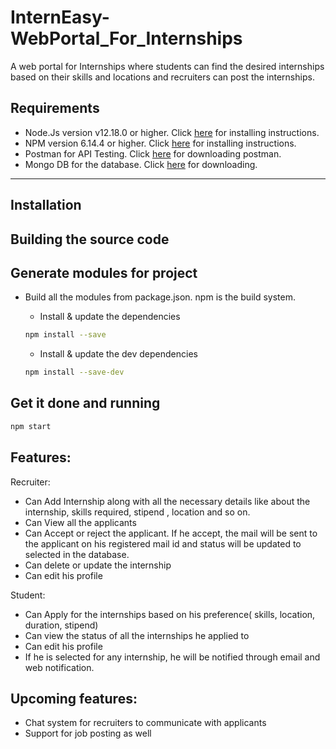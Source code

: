 # InternEasy-WebPortal_For_Internships

A web portal for Internships where students can find the desired internships based on their skills and locations and recruiters can post the internships. 

## Requirements
- Node.Js version v12.18.0 or higher. Click [here](https://nodejs.org/en/download/) for installing instructions.
- NPM version 6.14.4 or higher. Click [here](https://docs.npmjs.com/getting-started) for installing instructions.
- Postman for API Testing. Click [here](https://www.postman.com/downloads) for downloading postman.
- Mongo DB for the database. Click [here](https://www.mongodb.com/try/download/community) for downloading.

---
## Installation

## Building the source code

## Generate modules for project
- Build all the modules from package.json. npm is the build system.

    - Install & update the dependencies
    ```sh
    npm install --save
    ```
    - Install & update the dev dependencies
    ```sh
    npm install --save-dev
    ```
## Get it done and running
```sh
npm start
```

## Features:

Recruiter:
- Can Add Internship along with all the necessary details like about the internship, skills required, stipend , location and so on.
- Can View all the applicants
- Can Accept or reject the applicant. If he accept, the mail will be sent to the applicant on his registered mail id and status will be updated to selected in the database.
- Can delete or update the internship
- Can edit his profile


Student:
- Can Apply for the internships based on his preference( skills, location, duration, stipend)
- Can view the status of all the internships he applied to
- Can edit his profile
- If he is selected for any internship, he will be notified through email and web notification.

## Upcoming features:
- Chat system for recruiters to communicate with applicants
- Support for job posting as well




